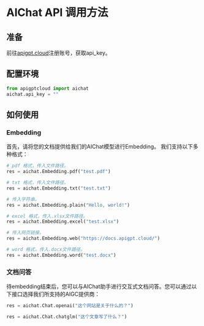 # AIChat API 调用方法

## 准备
前往[apigpt.cloud](https://apigpt.cloud/)注册账号，获取api_key。

## 配置环境
```python
from apigptcloud import aichat
aichat.api_key = ""
```

## 如何使用

### Embedding

首先，请将您的文档提供给我们的AIChat模型进行Embedding。 我们支持以下多种格式：
```python
# pdf 格式，传入文件路径。
res = aichat.Embedding.pdf("test.pdf")

# txt 格式，传入文件路径。
res = aichat.Embedding.txt("test.txt")

# 传入字符串。
res = aichat.Embedding.plain("Hello, world!")

# excel 格式，传入.xlsx文件路径。
res = aichat.Embedding.excel("test.xlsx")

# 传入网页链接。
res = aichat.Embedding.web("https://docs.apigpt.cloud/")

# word 格式，传入.docx文件路径。
res = aichat.Embedding.word("test.docx")
```

### 文档问答

待embedding结束后，您可以与AIChat助手进行交互式文档问答。您可以通过以下接口选择我们所支持的AIGC提供商：
```python
res = aichat.Chat.openai("这个网站是关于什么的？")

res = aichat.Chat.chatglm("这个文章写了什么？")
```